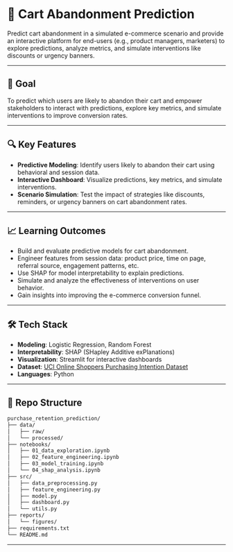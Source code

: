 # 🛒 Cart Abandonment Prediction

Predict cart abandonment in a simulated e-commerce scenario and provide an interactive platform for end-users (e.g., product managers, marketers) to explore predictions, analyze metrics, and simulate interventions like discounts or urgency banners.

---

## 🎯 Goal

To predict which users are likely to abandon their cart and empower stakeholders to interact with predictions, explore key metrics, and simulate interventions to improve conversion rates.

---

## 🔍 Key Features

- **Predictive Modeling**: Identify users likely to abandon their cart using behavioral and session data.
- **Interactive Dashboard**: Visualize predictions, key metrics, and simulate interventions.
- **Scenario Simulation**: Test the impact of strategies like discounts, reminders, or urgency banners on cart abandonment rates.

---

## 📈 Learning Outcomes

- Build and evaluate predictive models for cart abandonment.
- Engineer features from session data: product price, time on page, referral source, engagement patterns, etc.
- Use SHAP for model interpretability to explain predictions.
- Simulate and analyze the effectiveness of interventions on user behavior.
- Gain insights into improving the e-commerce conversion funnel.

---

## 🛠 Tech Stack

- **Modeling**: Logistic Regression, Random Forest
- **Interpretability**: SHAP (SHapley Additive exPlanations)
- **Visualization**: Streamlit for interactive dashboards
- **Dataset**: [UCI Online Shoppers Purchasing Intention Dataset](https://archive.ics.uci.edu/ml/datasets/Online+Shoppers+Purchasing+Intention+Dataset)
- **Languages**: Python

---

## 📁 Repo Structure

```bash
purchase_retention_prediction/
├── data/
│   ├── raw/
│   └── processed/
├── notebooks/
│   ├── 01_data_exploration.ipynb
│   ├── 02_feature_engineering.ipynb
│   ├── 03_model_training.ipynb
│   └── 04_shap_analysis.ipynb
├── src/
│   ├── data_preprocessing.py
│   ├── feature_engineering.py
│   ├── model.py
│   ├── dashboard.py
│   └── utils.py
├── reports/
│   └── figures/
├── requirements.txt
└── README.md
```

---
